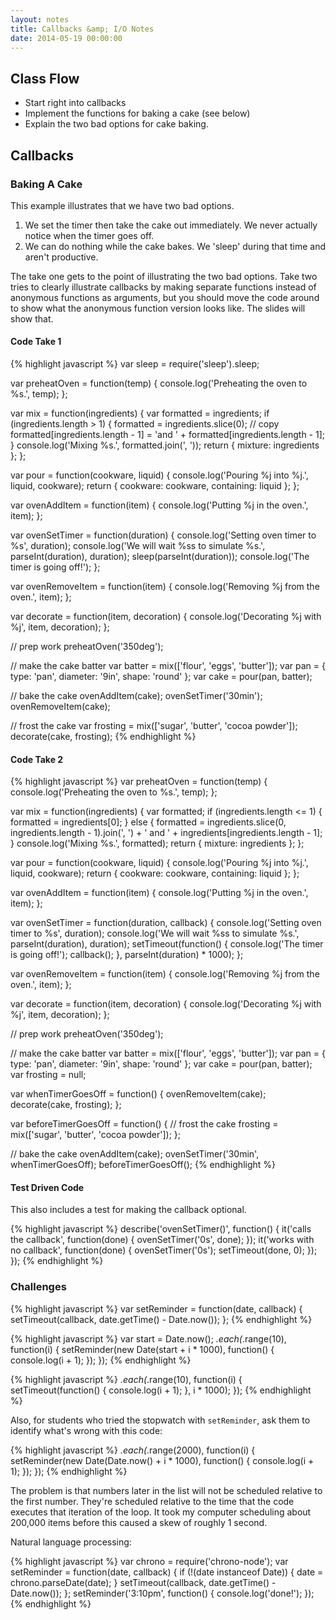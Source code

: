 ```yaml
---
layout: notes
title: Callbacks &amp; I/O Notes
date: 2014-05-19 00:00:00
---
```


## Class Flow

- Start right into callbacks
- Implement the functions for baking a cake (see below)
- Explain the two bad options for cake baking.

## Callbacks

### Baking A Cake

This example illustrates that we have two bad options.

1. We set the timer then take the cake out immediately. We never actually
   notice when the timer goes off.
1. We can do nothing while the cake bakes. We 'sleep' during that time and
   aren't productive.

The take one gets to the point of illustrating the two bad options. Take two
tries to clearly illustrate callbacks by making separate functions instead of
anonymous functions as arguments, but you should move the code around to show
what the anonymous function version looks like. The slides will show that.


#### Code Take 1

{% highlight javascript %}
var sleep = require('sleep').sleep;

var preheatOven = function(temp) {
  console.log('Preheating the oven to %s.', temp);
};

var mix = function(ingredients) {
  var formatted = ingredients;
  if (ingredients.length > 1) {
    formatted = ingredients.slice(0); // copy
    formatted[ingredients.length - 1] =
      'and ' + formatted[ingredients.length - 1];
  }
  console.log('Mixing %s.', formatted.join(', '));
  return { mixture: ingredients };
};

var pour = function(cookware, liquid) {
  console.log('Pouring %j into %j.', liquid, cookware);
  return { cookware: cookware, containing: liquid };
};

var ovenAddItem = function(item) {
  console.log('Putting %j in the oven.', item);
};

var ovenSetTimer = function(duration) {
  console.log('Setting oven timer to %s', duration);
  console.log('We will wait %ss to simulate %s.', parseInt(duration), duration);
  sleep(parseInt(duration));
  console.log('The timer is going off!');
};

var ovenRemoveItem = function(item) {
  console.log('Removing %j from the oven.', item);
};

var decorate = function(item, decoration) {
  console.log('Decorating %j with %j', item, decoration);
};

// prep work
preheatOven('350deg');

// make the cake batter
var batter = mix(['flour', 'eggs', 'butter']);
var pan = {
  type: 'pan',
  diameter: '9in',
  shape: 'round'
};
var cake = pour(pan, batter);

// bake the cake
ovenAddItem(cake);
ovenSetTimer('30min');
ovenRemoveItem(cake);

// frost the cake
var frosting = mix(['sugar', 'butter', 'cocoa powder']);
decorate(cake, frosting);
{% endhighlight %}

#### Code Take 2

{% highlight javascript %}
var preheatOven = function(temp) {
  console.log('Preheating the oven to %s.', temp);
};

var mix = function(ingredients) {
  var formatted;
  if (ingredients.length <= 1) { formatted = ingredients[0]; }
  else {
    formatted = ingredients.slice(0, ingredients.length - 1).join(', ') + ' and ' + ingredients[ingredients.length - 1];
  }
  console.log('Mixing %s.', formatted);
  return { mixture: ingredients };
};

var pour = function(cookware, liquid) {
  console.log('Pouring %j into %j.', liquid, cookware);
  return { cookware: cookware, containing: liquid };
};

var ovenAddItem = function(item) {
  console.log('Putting %j in the oven.', item);
};

var ovenSetTimer = function(duration, callback) {
  console.log('Setting oven timer to %s', duration);
  console.log('We will wait %ss to simulate %s.', parseInt(duration), duration);
  setTimeout(function() {
    console.log('The timer is going off!');
    callback();
  }, parseInt(duration) * 1000);
};

var ovenRemoveItem = function(item) {
  console.log('Removing %j from the oven.', item);
};

var decorate = function(item, decoration) {
  console.log('Decorating %j with %j', item, decoration);
};

// prep work
preheatOven('350deg');

// make the cake batter
var batter = mix(['flour', 'eggs', 'butter']);
var pan = {
  type: 'pan',
  diameter: '9in',
  shape: 'round'
};
var cake = pour(pan, batter);
var frosting = null;

var whenTimerGoesOff = function() {
  ovenRemoveItem(cake);
  decorate(cake, frosting);
};

var beforeTimerGoesOff = function() {
  // frost the cake
  frosting =  mix(['sugar', 'butter', 'cocoa powder']);
};

// bake the cake
ovenAddItem(cake);
ovenSetTimer('30min', whenTimerGoesOff);
beforeTimerGoesOff();
{% endhighlight %}

#### Test Driven Code

This also includes a test for making the callback optional.

{% highlight javascript %}
describe('ovenSetTimer()', function() {
  it('calls the callback', function(done) {
    ovenSetTimer('0s', done);
  });
  it('works with no callback', function(done) {
    ovenSetTimer('0s');
    setTimeout(done, 0);
  });
});
{% endhighlight %}


### Challenges

{% highlight javascript %}
var setReminder = function(date, callback) {
  setTimeout(callback, date.getTime() - Date.now());
};
{% endhighlight %}

{% highlight javascript %}
var start = Date.now();
_.each(_.range(10), function(i) {
  setReminder(new Date(start + i * 1000), function() {
    console.log(i + 1);
  });
});
{% endhighlight %}

{% highlight javascript %}
_.each(_.range(10), function(i) {
  setTimeout(function() {
    console.log(i + 1);
  }, i * 1000);
});
{% endhighlight %}

Also, for students who tried the stopwatch with `setReminder`, ask them to
identify what's wrong with this code:

{% highlight javascript %}
_.each(_.range(2000), function(i) {
  setReminder(new Date(Date.now() + i * 1000), function() {
    console.log(i + 1);
  });
});
{% endhighlight %}

The problem is that numbers later in the list will not be scheduled relative to
the first number. They're scheduled relative to the time that the code executes
that iteration of the loop. It took my computer scheduling about 200,000 items
before this caused a skew of roughly 1 second.

Natural language processing:

{% highlight javascript %}
var chrono = require('chrono-node');
var setReminder = function(date, callback) {
  if (!(date instanceof Date)) {
    date = chrono.parseDate(date);
  }
  setTimeout(callback, date.getTime() - Date.now());
};
setReminder('3:10pm', function() { console.log('done!'); });
{% endhighlight %}
